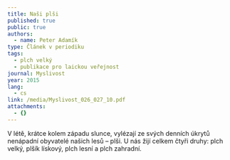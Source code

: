 ```yaml
---
title: Naši plši
published: true
public: true
authors:
  - name: Peter Adamík
type: Článek v periodiku
tags:
  - plch velký
  - publikace pro laickou veřejnost
journal: Myslivost
year: 2015
lang:
  - cs
link: /media/Myslivost_026_027_10.pdf
attachments:
  - {}
---
```

V létě, krátce kolem západu slunce, vylézají ze svých denních úkrytů nenápadní obyvatelé našich lesů – plši. U nás žijí celkem čtyři druhy: plch velký, plšík lískový, plch lesní a plch zahradní.
